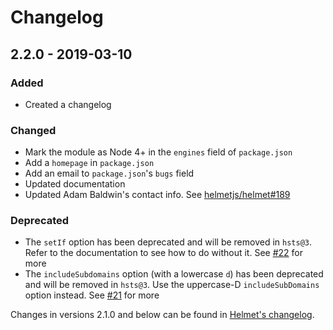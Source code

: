 # Changelog

## 2.2.0 - 2019-03-10
### Added
* Created a changelog

### Changed
* Mark the module as Node 4+ in the `engines` field of `package.json`
* Add a `homepage` in `package.json`
* Add an email to `package.json`'s `bugs` field
* Updated documentation
* Updated Adam Baldwin's contact info. See [helmetjs/helmet#189](https://github.com/helmetjs/helmet/issues/189)

### Deprecated
* The `setIf` option has been deprecated and will be removed in `hsts@3`. Refer to the documentation to see how to do without it. See [#22](https://github.com/helmetjs/hsts/issues/22) for more
* The `includeSubdomains` option (with a lowercase `d`) has been deprecated and will be removed in `hsts@3`. Use the uppercase-D `includeSubDomains` option instead. See [#21](https://github.com/helmetjs/hsts/issues/21) for more

Changes in versions 2.1.0 and below can be found in [Helmet's changelog](https://github.com/helmetjs/helmet/blob/master/CHANGELOG.md).

